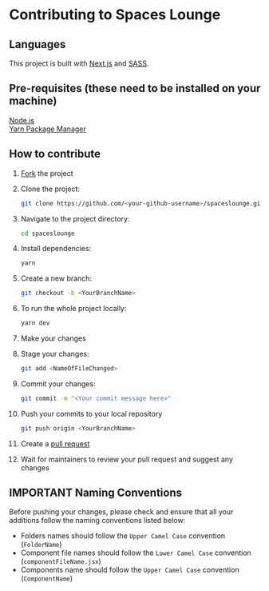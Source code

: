 # Contributing to Spaces Lounge

## Languages

This project is built with [Next.js](https://nextjs.org/) and [SASS](https://sass-lang.com/).

## Pre-requisites (these need to be installed on your machine)

[Node.js](https://nodejs.org/en/)  
[Yarn Package Manager](https://yarnpkg.com/)  

## How to contribute

1.  [Fork](https://github.com/avie-dev/spaceslounge/fork) the project
2.  Clone the project:
    ```bash
    git clone https://github.com/<your-github-username>/spaceslounge.git
    ```
3.  Navigate to the project directory:
    ```bash
    cd spaceslounge
    ```
4.  Install dependencies:
    ```bash
    yarn
    ```
5.  Create a new branch:
    ```bash
    git checkout -b <YourBranchName>
    ```
6.  To run the whole project locally:
    ```bash
    yarn dev
    ```

7.  Make your changes
8. Stage your changes:
    ```bash
    git add <NameOfFileChanged>
    ```
9. Commit your changes:
    ```bash
    git commit -m "<Your commit message here>"
    ```
10. Push your commits to your local repository
    ```bash
    git push origin <YourBranchName>
    ```
11. Create a [pull request](https://docs.github.com/en/pull-requests/collaborating-with-pull-requests/proposing-changes-to-your-work-with-pull-requests/creating-a-pull-request)
13. Wait for maintainers to review your pull request and suggest any changes

## **IMPORTANT** Naming Conventions

Before pushing your changes, please check and ensure that all your additions follow the naming conventions listed below:

* Folders names should follow the `Upper Camel Case` convention (`FolderName`)
* Component file names should follow the `Lower Camel Case` convention (`componentFileName.jsx`)
* Components name should follow the `Upper Camel Case` convention (`ComponentName`)
